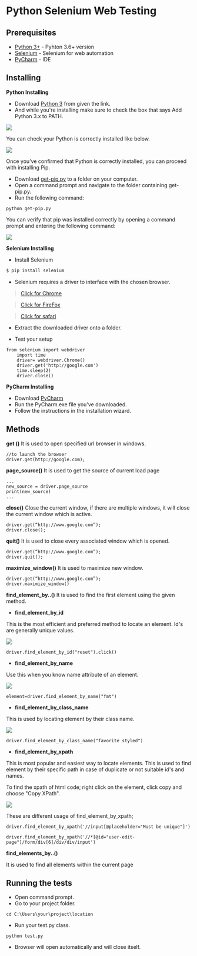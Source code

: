 # Python Selenium Web Testing

## Prerequisites
* [Python 3+](https://www.python.org/download/releases/3.0/?) - Pyhton 3.6+ version
* [Selenium](https://github.com/SeleniumHQ/selenium) - Selenium for web automation
* [PyCharm](https://www.jetbrains.com/pycharm/) - IDE

## Installing 
**Python Installing**

* Download [Python 3](https://www.python.org/download/releases/3.0/?) from given the link.  
* And while you're installing make sure to check the box that says Add Python 3.x to PATH.

![ ](https://user-images.githubusercontent.com/22459679/53161894-e786ec80-35db-11e9-89ec-dbd807c9c3b0.PNG)

You can check your Python is correctly installed like below.

![ ](https://user-images.githubusercontent.com/22459679/53161895-e81f8300-35db-11e9-9b7e-753a292c6fe2.PNG)

Once you’ve confirmed that Python is correctly installed, you can proceed with installing Pip.
* Download [get-pip.py](https://bootstrap.pypa.io/get-pip.py) to a folder on your computer.
* Open a command prompt and navigate to the folder containing get-pip.py.
* Run the following command:
```
python get-pip.py
```
You can verify that pip was installed correctly by opening a command prompt and entering the following command:

![ ](https://user-images.githubusercontent.com/22459679/53163696-b7414d00-35df-11e9-9e18-61a90c0f311b.PNG)

**Selenium Installing**

* Install Selenium 
```sh
$ pip install selenium
```

* Selenium requires a driver to interface with the chosen browser.
 >  [Click for Chrome](https://sites.google.com/a/chromium.org/chromedriver/downloads)
 
 >  [Click for FireFox](https://github.com/mozilla/geckodriver/releases)
 
 >  [Click for safari](https://webkit.org/blog/6900/webdriver-support-in-safari-10)

* Extract the downloaded driver onto a folder.

* Test your setup

```
from selenium import webdriver
    import time
    driver= webdriver.Chrome()
    driver.get('http://google.com')
    time.sleep(2)
    driver.close()
```
**PyCharm Installing**

* Download [PyCharm](https://www.jetbrains.com/pycharm/)
* Run the PyCharm.exe file you've downloaded.
* Follow the instructions in the installation wizard.

## Methods


**get ()**
It is used to open specified url browser in windows.
```
//to launch the browser
driver.get(http://google.com);
```

**page_source()**
It is used to get the source of current load page
```
...
new_source = driver.page_source
print(new_source)
...
```
**close()**
Close the current window, if there are multiple windows, it will close the current window which is active.
```
driver.get(“http://www.google.com”);
driver.close();
```
**quit()**
It is used to close every associated window which is opened.
```
driver.get(“http://www.google.com”);
driver.quit();
```
**maximize_window()**
It is used to maximize new window.
```
driver.get(“http://www.google.com”);
driver.maximize_window()
```

**find_element_by..()**
It is used to find the first element using the given method.

* **find_element_by_id**

This is the most efficient and preferred method to locate an element. Id's are generally unique values.

![ ](https://user-images.githubusercontent.com/22459679/53169621-d8f60080-35ee-11e9-93d3-fae2f4b3a717.PNG)

```
driver.find_element_by_id("reset").click()
```

* **find_element_by_name**

Use this when you know name attribute of an element. 

![ ](https://user-images.githubusercontent.com/22459679/53169863-7fda9c80-35ef-11e9-973a-ef14349cf709.PNG)

```
element=driver.find_element_by_name("fmt")
```

* **find_element_by_class_name**

This is used by locating element by their class name.

![ ](https://user-images.githubusercontent.com/22459679/53170625-a13c8800-35f1-11e9-85b9-b9a03f3abb64.PNG)

```
driver.find_element_by_class_name("favorite styled")
```

* **find_element_by_xpath**

This is most popular and easiest way to locate elements. This is used to find element by their specific path in case of duplicate or not suitable id's and names.

To find the xpath of html code; right click on the element, click copy and choose "Copy XPath".

![ ](https://user-images.githubusercontent.com/22459679/53171414-af8ba380-35f3-11e9-9025-9d3702e93a63.PNG)

These are different usage of find_element_by_xpath;

```
driver.find_element_by_xpath('//input[@placeholder="Must be unique"]')
```
```
driver.find_element_by_xpath('//*[@id="user-edit-page"]/form/div[6]/div/div/input')
```

**find_elements_by..()**

It is used to find all elements within the current page

## Running the tests

* Open command prompt.
* Go to your project folder. 
``` 
cd C:\Users\your\project\location
``` 
* Run your test.py class.
``` 
python test.py
``` 
* Browser will open automatically and will close itself.

